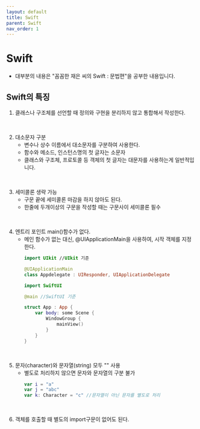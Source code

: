 ```yaml
---
layout: default
title: Swift
parent: Swift
nav_order: 1
---
```


# Swift

* 대부분의 내용은 "꼼꼼한 재은 씨의 Swift : 문법편"을 공부한 내용입니다.

## Swift의 특징
1. 클래스나 구조체를 선언할 때 정의와 구현을 분리하지 않고 통합해서 작성한다.
<br>

2. 대소문자 구분
    * 변수나 상수 이름에서 대소문자를 구분하여 사용한다.
    * 함수와 메소드, 인스턴스명의 첫 글자는 소문자
    * 클래스와 구조체, 프로토콜 등 객체의 첫 글자는 대문자를 사용하는게 일반적입니다.
<br>

3. 세미콜론 생략 가능
    * 구문 끝에 세미콜론 마감을 하지 않아도 된다.
    * 한줄에 두개이상의 구문을 작성할 때는 구문사이 세미콜론 필수
<br>

4. 엔트리 포인트 main()함수가 없다.
    * 메인 함수가 없는 대신, @UIApplicationMain을 사용하여, 시작 객체를 지정한다.
        ```swift
        import UIkit //UIkit 기준

        @UIApplicationMain
        class Appdelegate : UIResponder, UIApplicationDelegate
        ```
        ```swift
        import SwiftUI

        @main //SwiftUI 기준

        struct App : App {
            var body: some Scene {
                WindowGroup {
                    mainView()
                }
            }
        }
        ```
<br>

5. 문자(character)와 문자열(string) 모두 "" 사용
    * 별도로 처리하지 않으면 문자와 문자열의 구분 불가
        ```swift
        var i = "a"
        var j = "abc"
        var k: Character = "c" //문자열이 아닌 문자를 별도로 처리
        ```
<br>

6. 객체를 호출할 때 별도의 import구문이 없어도 된다.